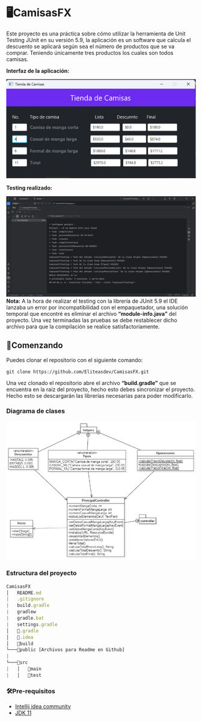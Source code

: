 # 🖥️CamisasFX

Este proyecto es una práctica sobre cómo utilizar la herramienta de Unit Testing JUnit en su versión 5.9, la aplicación
es un software que calcula el descuento se aplicará según sea el número de productos que se va comprar. Teniendo
únicamente tres productos los cuales son todos camisas.

__Interfaz de la aplicación:__

![](https://github.com/Eliteasdev/CamisasFX/blob/main/public/UI.png?raw=true)

__Testing realizado:__

![](https://github.com/Eliteasdev/CamisasFX/blob/main/public/Testing.png?raw=true)
__Nota:__ A la hora de realizar el testing con la librería de JUnit 5.9 el IDE lanzaba un error por incompatibilidad con
el empaquetador, una solución temporal que encontré es eliminar el archivo __“module-info.java”__ del proyecto. Una vez
terminadas las pruebas se debe restablecer dicho archivo para que la compilación se realice satisfactoriamente.

## 📓Comenzando

Puedes clonar el repositorio con el siguiente comando:

~~~git
git clone https://github.com/Eliteasdev/CamisasFX.git
~~~

Una vez clonado el repositorio abre el archivo __“build.gradle”__ que se encuentra en la raíz del proyecto, hecho esto
debes sincronizar el proyecto. Hecho esto se descargarán las librerías necesarias para poder modificarlo.

### Diagrama de clases

![](https://github.com/Eliteasdev/CamisasFX/blob/main/public/DiagramaDeClases.png?raw=true)

### Estructura del proyecto

~~~js
CamisasFX
│   README.md
|   .gitignore
|   build.gradle
|   gradlew
|   gradle.bat
|   settings.gradle
│   📁️.gradle    
│   📁️.idea
│   📁️build
└───📁️public [Archivos para Readme en Github]
|
└───📁️src
|   │   📁️main
|   │   📁️test
~~~

### 🛠️Pre-requisitos

* [Intellij idea community](https://www.jetbrains.com/idea/)
* [JDK 11](https://jdk.java.net/archive/)
